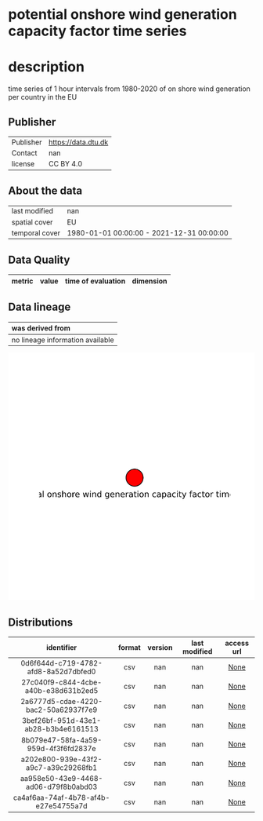 
potential onshore wind generation capacity factor time series
=============================================================

# description
  
time series of 1 hour intervals from 1980-2020 of on shore wind generation per country in the EU
## Publisher

|||
| :--- | :--- |
|Publisher|https://data.dtu.dk|
|Contact|nan|
|license|CC BY 4.0|

## About the data

|||
| :--- | :--- |
|last modified|nan|
|spatial cover|EU|
|temporal cover|1980-01-01 00:00:00 - 2021-12-31 00:00:00|

## Data Quality

|metric|value|time of evaluation|dimension|
| :---: | :---: | :---: | :---: |

## Data lineage

|was derived from|
| :--- |
|no lineage information available|
  
![Lineage overview](figures/e857840a-8b0a-491d-9e0b-b6789e28aea6_lineage.svg)
## Distributions

|identifier|format|version|last modified|access url|
| :---: | :---: | :---: | :---: | :---: |
|0d6f644d-c719-4782-afd8-8a52d7dbfed0|csv|nan|nan|[None](None)|
|27c040f9-c844-4cbe-a40b-e38d631b2ed5|csv|nan|nan|[None](None)|
|2a6777d5-cdae-4220-bac2-50a62937f7e9|csv|nan|nan|[None](None)|
|3bef26bf-951d-43e1-ab28-b3b4e6161513|csv|nan|nan|[None](None)|
|8b079e47-58fa-4a59-959d-4f3f6fd2837e|csv|nan|nan|[None](None)|
|a202e800-939e-43f2-a9c7-a39c29268fb1|csv|nan|nan|[None](None)|
|aa958e50-43e9-4468-ad06-d79f8b0abd03|csv|nan|nan|[None](None)|
|ca4af6aa-74af-4b78-af4b-e27e54755a7d|csv|nan|nan|[None](None)|
